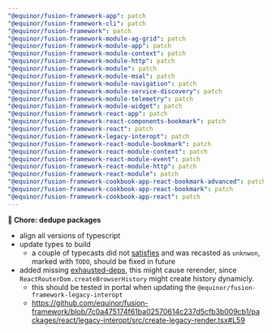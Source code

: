 ```yaml
---
"@equinor/fusion-framework-app": patch
"@equinor/fusion-framework-cli": patch
"@equinor/fusion-framework": patch
"@equinor/fusion-framework-module-ag-grid": patch
"@equinor/fusion-framework-module-app": patch
"@equinor/fusion-framework-module-context": patch
"@equinor/fusion-framework-module-http": patch
"@equinor/fusion-framework-module": patch
"@equinor/fusion-framework-module-msal": patch
"@equinor/fusion-framework-module-navigation": patch
"@equinor/fusion-framework-module-service-discovery": patch
"@equinor/fusion-framework-module-telemetry": patch
"@equinor/fusion-framework-module-widget": patch
"@equinor/fusion-framework-react-app": patch
"@equinor/fusion-framework-react-components-bookmark": patch
"@equinor/fusion-framework-react": patch
"@equinor/fusion-framework-legacy-interopt": patch
"@equinor/fusion-framework-react-module-bookmark": patch
"@equinor/fusion-framework-react-module-context": patch
"@equinor/fusion-framework-react-module-event": patch
"@equinor/fusion-framework-react-module-http": patch
"@equinor/fusion-framework-react-module": patch
"@equinor/fusion-framework-cookbook-app-react-bookmark-advanced": patch
"@equinor/fusion-framework-cookbook-app-react-bookmark": patch
"@equinor/fusion-framework-cookbook-app-react": patch
---
```


__🚧 Chore: dedupe packages__

- align all versions of typescript
- update types to build
  - a couple of typecasts did not [satisfies](https://www.typescriptlang.org/docs/handbook/release-notes/typescript-5-0.html#satisfies-support-in-jsdoc) and was recasted as `unknwon`, marked with `TODO`, should be fixed in future  
- added missing [exhausted-deps](https://legacy.reactjs.org/docs/hooks-rules.html), this might cause rerender, since `ReactRouterDom.createBrowserHistory` might create history dynamicly.
  - this should be tested in portal when updating the `@equinor/fusion-framework-legacy-interopt`
  - https://github.com/equinor/fusion-framework/blob/7c0a475174f61ba02570614c237d5cfb3b009cb1/packages/react/legacy-interopt/src/create-legacy-render.tsx#L59
